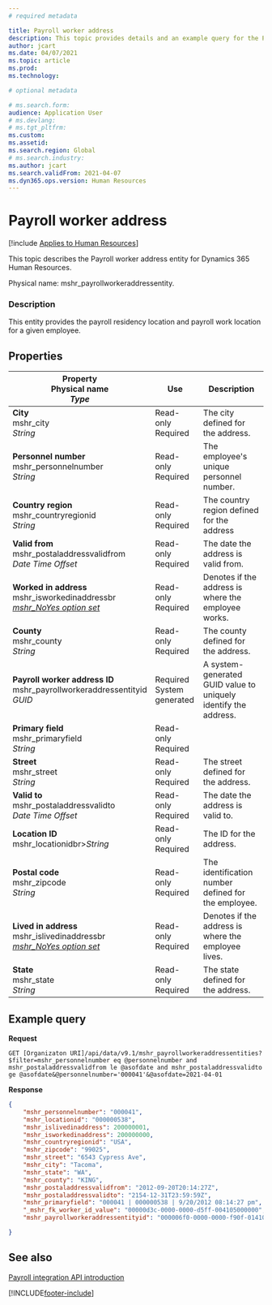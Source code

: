 ```yaml
---
# required metadata

title: Payroll worker address
description: This topic provides details and an example query for the Payroll worker address entity in Dynamics 365 Human Resources.
author: jcart
ms.date: 04/07/2021
ms.topic: article
ms.prod: 
ms.technology: 

# optional metadata

# ms.search.form: 
audience: Application User
# ms.devlang: 
# ms.tgt_pltfrm: 
ms.custom: 
ms.assetid: 
ms.search.region: Global
# ms.search.industry: 
ms.author: jcart
ms.search.validFrom: 2021-04-07
ms.dyn365.ops.version: Human Resources
---
```


# Payroll worker address

[!include [Applies to Human Resources](../includes/applies-to-hr.md)]

This topic describes the Payroll worker address entity for Dynamics 365 Human Resources.

Physical name: mshr_payrollworkeraddressentity.

### Description

This entity provides the payroll residency location and payroll work location for a given employee.

## Properties

| Property</br>**Physical name**</br>***Type*** | Use | Description |
| --- | --- | --- |
| **City**</br>mshr_city</br>*String* | Read-only</br>Required | The city defined for the address.   |
| **Personnel number**</br>mshr_personnelnumber</br>*String* | Read-only</br>Required | The employee's unique personnel number.  |
| **Country region**</br>mshr_countryregionid</br>*String* | Read-only</br>Required | The country region defined for the address  |
| **Valid from**</br>mshr_postaladdressvalidfrom</br>*Date Time Offset* | Read-only </br>Required | The date the address is valid from. |
| **Worked in address** </br> mshr_isworkedinaddressbr </br>*[mshr_NoYes option set](hr-admin-integration-payroll-api-no-yes.md)* | Read-only</br>Required | Denotes if the address is where the employee works. |
| **County**</br>mshr_county</br>*String* | Read-only</br>Required | The county defined for the address.  |
| **Payroll worker address ID**</br>mshr_payrollworkeraddressentityid</br>*GUID* | Required</br>System generated | A system-generated GUID value to uniquely identify the address.  |
| **Primary field**</br>mshr_primaryfield</br>*String* | Read-only</br>Required |  |
| **Street**</br>mshr_street</br>*String* | Read-only</br>Required | The street defined for the address. |
| **Valid to**</br>mshr_postaladdressvalidto</br>*Date Time Offset* | Read-only </br>Required | The date the address is valid to.  |
| **Location ID**</br>mshr_locationidbr>*String* | Read-only <br>Required | The ID for the address.  |
| **Postal code**</br>mshr_zipcode<br>*String* | Read-only <br>Required |The identification number defined for the employee.  |
| **Lived in address**</br>mshr_islivedinaddressbr </br> *[mshr_NoYes option set](hr-admin-integration-payroll-api-no-yes.md)* | Read-only</br>Required | Denotes if the address is where the employee lives. |
| **State**</br>mshr_state</br>*String* | Read-only</br>Required | The state defined for the address.  |

## Example query

**Request**

```http
GET [Organizaton URI]/api/data/v9.1/mshr_payrollworkeraddressentities?$filter=mshr_personnelnumber eq @personnelnumber and mshr_postaladdressvalidfrom le @asofdate and mshr_postaladdressvalidto ge @asofdate&@personnelnumber='000041'&@asofdate=2021-04-01
```

**Response**

```json
{
    "mshr_personnelnumber": "000041",
    "mshr_locationid": "000000538",
    "mshr_islivedinaddress": 200000001,
    "mshr_isworkedinaddress": 200000000,
    "mshr_countryregionid": "USA",
    "mshr_zipcode": "99025",
    "mshr_street": "6543 Cypress Ave",
    "mshr_city": "Tacoma",
    "mshr_state": "WA",
    "mshr_county": "KING",
    "mshr_postaladdressvalidfrom": "2012-09-20T20:14:27Z",
    "mshr_postaladdressvalidto": "2154-12-31T23:59:59Z",
    "mshr_primaryfield": "000041 | 000000538 | 9/20/2012 08:14:27 pm",
    "_mshr_fk_worker_id_value": "00000d3c-0000-0000-d5ff-004105000000",
    "mshr_payrollworkeraddressentityid": "000006f0-0000-0000-f90f-014105000000"

}
```

## See also

[Payroll integration API introduction](hr-admin-integration-payroll-api-introduction.md)

[!INCLUDE[footer-include](../includes/footer-banner.md)]